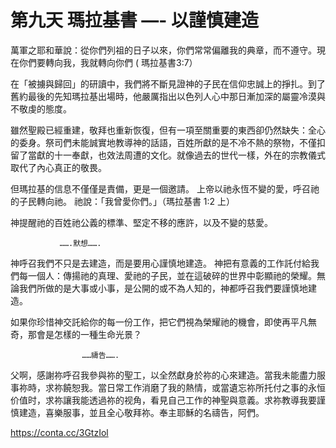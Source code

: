 # 第九天  瑪拉基書 —- 以謹慎建造
萬軍之耶和華說：從你們列祖的日子以來，你們常常偏離我的典章，而不遵守。現在你們要轉向我，我就轉向你們 ( 瑪拉基書3:7）

在「被擄與歸回」的研讀中，我們將不斷見證神的子民在信仰忠誠上的掙扎。到了舊約最後的先知瑪拉基出場時，他嚴厲指出以色列人心中那日漸加深的屬靈冷漠與不敬虔的態度。

雖然聖殿已經重建，敬拜也重新恢復，但有一項至關重要的東西卻仍然缺失：全心的委身。祭司們未能誠實地教導神的話語，百姓所獻的是不冷不熱的祭物，不僅扣留了當獻的十一奉獻，也效法周遭的文化。就像過去的世代一樣，外在的宗教儀式取代了內心真正的敬畏。

但瑪拉基的信息不僅僅是責備，更是一個邀請。
上帝以祂永恆不變的愛，呼召祂的子民轉向祂。 祂說：「我曾愛你們。」（瑪拉基書 1:2 上）

神提醒祂的百姓祂公義的標準、堅定不移的應許，以及不變的慈愛。

               …….默想…….
神呼召我們不只是去建造，而是要用心謹慎地建造。
神把有意義的工作託付給我們每一個人：傳揚祂的真理、愛祂的子民，並在這破碎的世界中彰顯祂的榮耀。無論我們所做的是大事或小事，是公開的或不為人知的，神都呼召我們要謹慎地建造。

如果你珍惜神交託給你的每一份工作，把它們視為榮耀祂的機會，即使再平凡無奇，那會是怎樣的一種生命光景？

                    ……禱告…….
父啊，感謝祢呼召我參與祢的聖工，以全然獻身於祢的心來建造。當我未能盡力服事祢時，求祢饒恕我。當日常工作消磨了我的熱情，或當遺忘祢所托付之事的永恒价值时，求祢讓我能透過祢的视角，看見自己工作的神聖與意義。求祢教導我要謹慎建造，喜樂服事，並且全心敬拜祢。奉主耶穌的名禱告，阿們。

https://conta.cc/3GtzIol